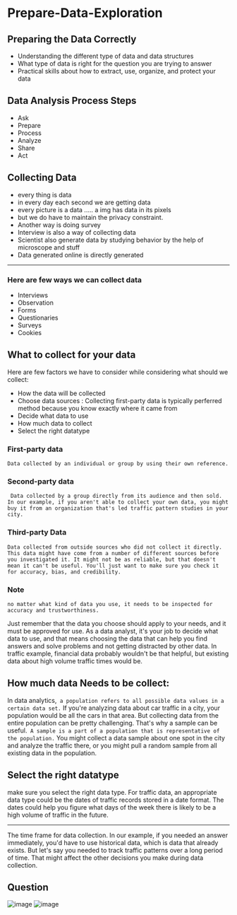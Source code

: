 # Prepare-Data-Exploration
## Preparing the Data Correctly 
+ Understanding the different type of data and data structures
+ What type of data is right for the question you are trying to answer
+ Practical skills about how to extract, use, organize, and protect your data
## Data Analysis Process Steps
+ Ask
+ Prepare
+ Process
+ Analyze
+ Share
+ Act
## Collecting Data
+ every thing is data
+ in every day each second we are getting data 
+ every picture is a data ..... a img has data in its pixels
+ but we do have to maintain the privacy constraint.
+ Another way is doing survey
+ Interview is also a way of collecting data
+ Scientist also generate data by studying behavior by the help of microscope and stuff
+ Data generated online is directly generated

<hr>

### Here are few ways we can collect data
+ Interviews
+ Observation
+ Forms
+ Questionaries
+ Surveys
+ Cookies
## What to collect for your data  
Here are few factors we have to consider while considering what should we collect:  
+ How the data will be collected
+ Choose data sources : Collecting first-party data is typically perferred method because you know exactly where it came from
+ Decide what data to use
+ How much data to collect
+ Select the right datatype

### First-party data
``
Data collected by an individual or group by using their own reference.
``
### Second-party data
`` 
Data collected by a group directly from its audience and then sold. In our example, if you aren't able to collect your own data, you might buy it from an organization that's led traffic pattern studies in your city.
 ``
 ### Third-party Data
 ``
 Data collected from outside sources who did not collect it directly. This data might have come from a number of different sources before you investigated it. It might not be as reliable, but that doesn't mean it can't be useful. You'll just want to make sure you check it for accuracy, bias, and credibility.
 ``
 ### Note
 ``
 no matter what kind of data you use, it needs to be inspected for accuracy and trustworthiness.
 ``  
   
Just remember that the data you choose should apply to your needs, and it must be approved for use. As a data analyst, it's your job to decide what data to use, and that means choosing the data that can help you find answers and solve problems and not getting distracted by other data. In traffic example, financial data probably wouldn't be that helpful, but existing data about high volume traffic times would be.
 
## How much data Needs to be collect:  

In data analytics,`` a population refers to all possible data values in a certain data set.`` If you're analyzing data about car traffic in a city, your population would be all the cars in that area. But collecting data from the entire population can be pretty challenging. That's why a sample can be useful.`` A sample is a part of a population that is representative of the population.`` You might collect a data sample about one spot in the city and analyze the traffic there, or you might pull a random sample from all existing data in the population.  
## Select the right datatype  
make sure you select the right data type. For traffic data, an appropriate data type could be the dates of traffic records stored in a date format. The dates could help you figure what days of the week there is likely to be a high volume of traffic in the future.

<hr>  
  
The time frame for data collection. In our example, if you needed an answer immediately, you'd have to use historical data, which is data that already exists. But let's say you needed to track traffic patterns over a long period of time. That might affect the other decisions you make during data collection.

## Question
![image](https://github.com/AyeshaIrshad1337/Prepare-Data-Exploration/assets/104616632/74dc37ec-6639-4215-92f9-6a1668dce135)
![image](https://github.com/AyeshaIrshad1337/Prepare-Data-Exploration/assets/104616632/2b581997-d409-4ae1-99f4-404db6a1da58)

